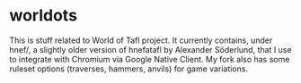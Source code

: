 worldots
========
This is stuff related to World of Tafl project.
It currently contains, under hnef/, a slightly older version of hnefatafl by Alexander Söderlund, that I use to integrate with Chromium via Google Native Client.
My fork also has some ruleset options (traverses, hammers, anvils) for game variations.
